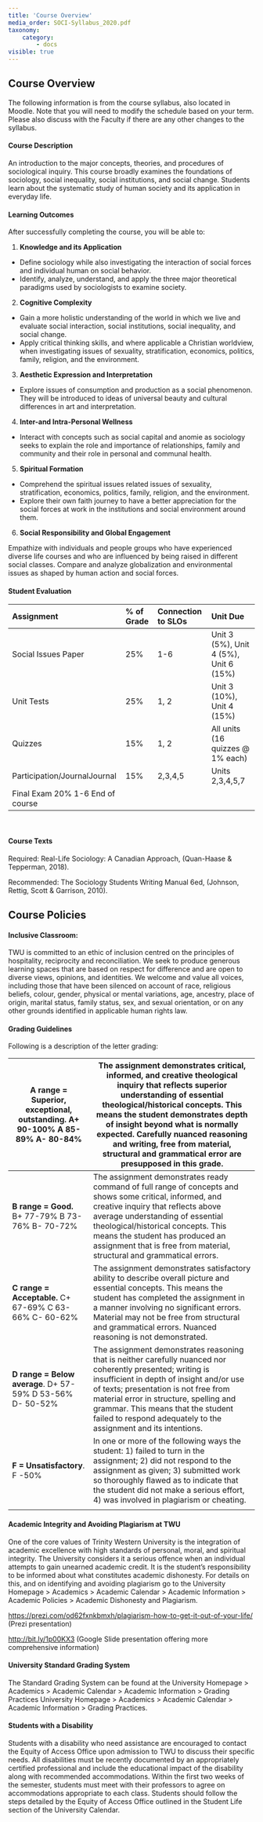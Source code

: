 ```yaml
---
title: 'Course Overview'
media_order: SOCI-Syllabus_2020.pdf
taxonomy:
    category:
        - docs
visible: true
---
```


## Course Overview

The following information is from the course syllabus, also located in Moodle.  Note that you will need to modify the schedule based on your term.  Please also discuss with the Faculty if there are any other changes to the syllabus.

#### Course Description

An introduction to the major concepts, theories, and procedures of sociological inquiry. This course broadly examines the foundations of sociology, social inequality, social institutions, and social change. Students learn about the systematic study of human society and its application in everyday life.

#### Learning Outcomes

After successfully completing the course, you will be able to:

1. **Knowledge and its Application**
- Define sociology while also investigating the interaction of social forces and individual human on social behavior.
- Identify, analyze, understand, and apply the three major theoretical paradigms used by sociologists to examine society.

2. **Cognitive Complexity**
- Gain a more holistic understanding of the world in which we live and evaluate social interaction, social institutions, social inequality, and social change.
- Apply critical thinking skills, and where applicable a Christian worldview, when investigating issues of sexuality, stratification, economics, politics, family, religion, and the environment.

3. **Aesthetic Expression and Interpretation**
- Explore issues of consumption and production as a social phenomenon. They will be introduced to ideas of universal beauty and cultural differences in art and interpretation.

4. **Inter-and Intra-Personal Wellness**
- Interact with concepts such as social capital and anomie as sociology seeks to explain the role and importance of relationships, family and community and their role in personal and communal health.

5. **Spiritual Formation**
- Comprehend the spiritual issues related issues of sexuality, stratification, economics, politics, family, religion, and the environment.
- Explore their own faith journey to have a better appreciation for the social forces at work in the institutions and social environment around them.

6. **Social Responsibility and Global Engagement**

Empathize with individuals and people groups who have experienced diverse life courses and who are influenced by being raised in different social classes.
Compare and analyze globalization and environmental issues as shaped by human action and social forces.


#### Student Evaluation

|Assignment|% of Grade|Connection to SLOs|Unit Due|
|:---------|:---------|:---------|:---------|
|Social Issues Paper|25%|1-6|Unit 3 (5%), Unit 4 (5%), Unit 6 (15%)|
|Unit Tests|25%|1, 2|Unit 3 (10%), Unit 4 (15%)|
|Quizzes|15%|1, 2|All units (16 quizzes @ 1% each)|
|Participation/JournalJournal|15%|2,3,4,5|Units 2,3,4,5,7|
|Final Exam	20%	1-6	End of course|
 
#### Course Texts

Required: Real-Life Sociology: A Canadian Approach, (Quan-Haase & Tepperman, 2018).

Recommended: The Sociology Students Writing Manual 6ed, (Johnson, Rettig, Scott & Garrison, 2010).

## Course Policies

#### Inclusive Classroom:
TWU is committed to an ethic of inclusion centred on the principles of hospitality, reciprocity and reconciliation. We seek to produce generous learning spaces that are based on respect for difference and are open to diverse views, opinions, and identities. We welcome and value all voices, including those that have been silenced on account of race, religious beliefs, colour, gender, physical or mental variations, age, ancestry, place of origin, marital status, family status, sex, and sexual orientation, or on any other grounds identified in applicable human rights law.

#### Grading Guidelines
Following is a description of the letter grading:

| **A range = Superior, exceptional, outstanding**. A+ 90-100%  A 85-89%  A- 80-84% | The assignment demonstrates critical, informed, and creative theological inquiry that reflects superior understanding of essential theological/historical concepts. This means the student demonstrates depth of insight beyond what is normally expected. Carefully nuanced reasoning and writing, free from material, structural and grammatical error are presupposed in this grade. |
|---------------------------------------------------|-----------------------------------------------------------------------------------------------------------------------------------------------------------------------------------------------------------------------------------------------------------------------------------------------------------------------------------------------------------------------------------------|
| **B range = Good.**  B+ 77-79%    B 73-76%    B- 70-72%                       | The assignment demonstrates ready command of full range of concepts and shows some critical, informed, and creative inquiry that reflects above average understanding of essential theological/historical concepts. This means the student has produced an assignment that is free from material, structural and grammatical errors.                                                    |
| **C range = Acceptable.**    C+ 67-69%  C 63-66%    C- 60-62%                | The assignment demonstrates satisfactory ability to describe overall picture and essential concepts. This means the student has completed the assignment in a manner involving no significant errors. Material may not be free from structural and grammatical errors. Nuanced reasoning is not demonstrated.                                                                           |
| **D range = Below average**.    D+ 57-59%   D 53-56%    D- 50-52%           | The assignment demonstrates reasoning that is neither carefully nuanced nor coherently presented; writing is insufficient in depth of insight and/or use of texts; presentation is not free from material error in structure, spelling and grammar. This means that the student failed to respond adequately to the assignment and its intentions.                                      |
| **F = Unsatisfactory**.     F -50%                      | In one or more of the following ways the student: 1) failed to turn in the assignment; 2) did not respond to the assignment as given; 3) submitted work so thoroughly flawed as to indicate that the student did not make a serious effort, 4) was involved in plagiarism or cheating.                                                       |
|  |

#### Academic Integrity and Avoiding Plagiarism at TWU
One of the core values of Trinity Western University is the integration of academic excellence with high standards of personal, moral, and spiritual integrity. The University considers it a serious offence when an individual attempts to gain unearned academic credit. It is the student’s responsibility to be informed about what constitutes academic dishonesty. For details on this, and on identifying and avoiding plagiarism go to the University Homepage > Academics > Academic Calendar > Academic Information > Academic Policies > Academic Dishonesty and Plagiarism.

https://prezi.com/od62fxnkbmxh/plagiarism-how-to-get-it-out-of-your-life/ (Prezi presentation)

http://bit.ly/1p00KX3  (Google Slide presentation offering more comprehensive information)

#### University Standard Grading System
The Standard Grading System can be found at the University Homepage > Academics > Academic Calendar > Academic Information > Grading Practices     University Homepage > Academics > Academic Calendar > Academic Information > Grading Practices.

#### Students with a Disability
Students with a disability who need assistance are encouraged to contact the Equity of Access Office upon admission to TWU to discuss their specific needs. All disabilities must be recently documented by an appropriately certified professional and include the educational impact of the disability along with recommended accommodations. Within the first two weeks of the semester, students must meet with their professors to agree on accommodations appropriate to each class. Students should follow the steps detailed by the Equity of Access Office outlined in the Student Life section of the University Calendar.
